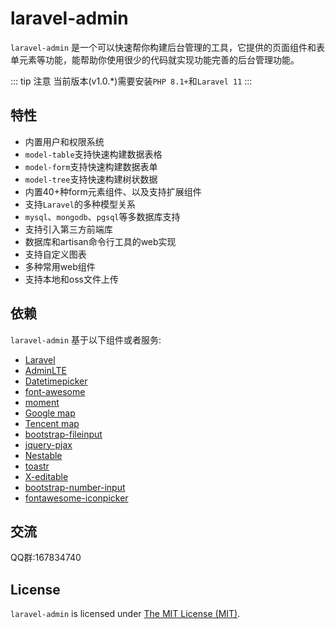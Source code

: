 # laravel-admin

`laravel-admin` 是一个可以快速帮你构建后台管理的工具，它提供的页面组件和表单元素等功能，能帮助你使用很少的代码就实现功能完善的后台管理功能。

::: tip 注意
当前版本(v1.0.*)需要安装`PHP 8.1+`和`Laravel 11`
:::

## 特性

- 内置用户和权限系统
- `model-table`支持快速构建数据表格
- `model-form`支持快速构建数据表单
- `model-tree`支持快速构建树状数据
- 内置40+种form元素组件、以及支持扩展组件
- 支持`Laravel`的多种模型关系
- `mysql`、`mongodb`、`pgsql`等多数据库支持
- 支持引入第三方前端库
- 数据库和artisan命令行工具的web实现
- 支持自定义图表
- 多种常用web组件
- 支持本地和oss文件上传

## 依赖

`laravel-admin` 基于以下组件或者服务:

- [Laravel](https://laravel.com/)
- [AdminLTE](https://almsaeedstudio.com/)
- [Datetimepicker](http://eonasdan.github.io/bootstrap-datetimepicker/)
- [font-awesome](http://fontawesome.io/)
- [moment](http://momentjs.com/)
- [Google map](https://www.google.com/maps)
- [Tencent map](http://lbs.qq.com/)
- [bootstrap-fileinput](https://github.com/kartik-v/bootstrap-fileinput)
- [jquery-pjax](https://github.com/defunkt/jquery-pjax)
- [Nestable](http://dbushell.github.io/Nestable/)
- [toastr](http://codeseven.github.io/toastr/)
- [X-editable](http://github.com/vitalets/x-editable)
- [bootstrap-number-input](https://github.com/wpic/bootstrap-number-input)
- [fontawesome-iconpicker](https://github.com/itsjavi/fontawesome-iconpicker)

## 交流

QQ群:167834740

## License

`laravel-admin` is licensed under [The MIT License (MIT)](https://github.com/explore-pu/laravel-admin/blob/main/LICENSE).
